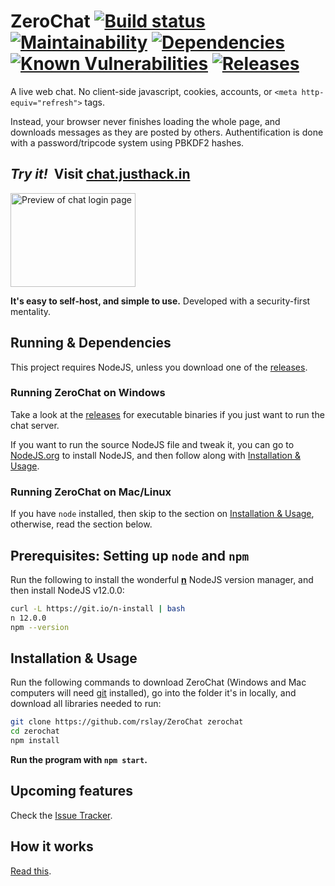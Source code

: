 # ZeroChat [![Build status](https://ci.appveyor.com/api/projects/status/v86gyvgx0dnuhc75?svg=true&v=1)](https://ci.appveyor.com/project/rslay/zerochat) [![Maintainability](https://api.codeclimate.com/v1/badges/84bdf069784f80804e43/maintainability)](https://codeclimate.com/github/rslay/ZeroChat/maintainability) [![Dependencies](https://api.dependabot.com/badges/status?host=github&repo=rslay/ZeroChat)](https://dependabot.com/) [![Known Vulnerabilities](https://snyk.io/test/github/rslay/ZeroChat/badge.svg?targetFile=package.json)](https://snyk.io/test/github/rslay/ZeroChat?targetFile=package.json) [![Releases](https://badgen.net/github/release/rslay/ZeroChat?v=1)](https://github.com/rslay/ZeroChat/releases)

A live web chat. No client-side javascript, cookies, accounts, or `<meta http-equiv="refresh">` tags.

Instead, your browser never finishes loading the whole page, and downloads messages as they are posted by others.
Authentification is done with a password/tripcode system using PBKDF2 hashes.

## _Try it!_ &nbsp;Visit [chat.justhack.in](https://chat.justhack.in)

<a href="https://chat.justhack.in"><img src="https://raw.githubusercontent.com/rslay/ZeroChat/master/image.png" title="Preview of chat login page" style="width: 200px;height: 150px"/></a>

**It's easy to self-host, and simple to use.** Developed with a security-first mentality.

## Running & Dependencies

This project requires NodeJS, unless you download one of the [releases](https://github.com/rslay/ZeroChat/releases).

### Running ZeroChat on Windows

Take a look at the [releases](https://github.com/rslay/ZeroChat/releases) for executable binaries if you just want to run the chat server.

If you want to run the source NodeJS file and tweak it, you can go to [NodeJS.org](https://nodejs.org) to install NodeJS, and then follow along with [Installation & Usage](README.md#installation--usage).

### Running ZeroChat on Mac/Linux

If you have `node` installed, then skip to the section on [Installation & Usage](README.md#installation--usage), otherwise, read the section below.

## Prerequisites: Setting up `node` and `npm`

Run the following to install the wonderful **[n](https://github.com/tj/n)** NodeJS version manager, and then install NodeJS v12.0.0:

```bash
curl -L https://git.io/n-install | bash
n 12.0.0
npm --version
```

## Installation & Usage

Run the following commands to download ZeroChat (Windows and Mac computers will need [git](https://git-scm.com/download) installed), go into the folder it's in locally, and download all libraries needed to run:

```bash
git clone https://github.com/rslay/ZeroChat zerochat
cd zerochat
npm install
```

**Run the program with `npm start`.**

## Upcoming features

Check the [Issue Tracker](https://github.com/rslay/ZeroChat/issues).

## How it works

[Read this](https://justhack.in/stateful-http).
